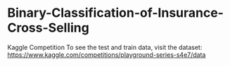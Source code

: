 # Binary-Classification-of-Insurance-Cross-Selling
Kaggle Competition 
To see the test and train data, visit the dataset:
https://www.kaggle.com/competitions/playground-series-s4e7/data

